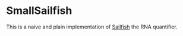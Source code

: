 # SmallSailfish
This is a naive and plain implementation of [Sailfish](http://www.cs.cmu.edu/~ckingsf/software/sailfish) the RNA quantifier.
